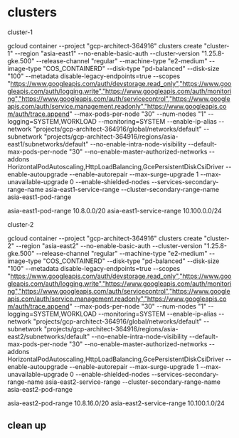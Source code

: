 
# clusters

cluster-1

gcloud container --project "gcp-architect-364916" clusters create "cluster-1" --region "asia-east1" --no-enable-basic-auth --cluster-version "1.25.8-gke.500" --release-channel "regular" --machine-type "e2-medium" --image-type "COS_CONTAINERD" --disk-type "pd-balanced" --disk-size "100" --metadata disable-legacy-endpoints=true --scopes "https://www.googleapis.com/auth/devstorage.read_only","https://www.googleapis.com/auth/logging.write","https://www.googleapis.com/auth/monitoring","https://www.googleapis.com/auth/servicecontrol","https://www.googleapis.com/auth/service.management.readonly","https://www.googleapis.com/auth/trace.append" --max-pods-per-node "30" --num-nodes "1" --logging=SYSTEM,WORKLOAD --monitoring=SYSTEM --enable-ip-alias --network "projects/gcp-architect-364916/global/networks/default" --subnetwork "projects/gcp-architect-364916/regions/asia-east1/subnetworks/default" --no-enable-intra-node-visibility --default-max-pods-per-node "30" --no-enable-master-authorized-networks --addons HorizontalPodAutoscaling,HttpLoadBalancing,GcePersistentDiskCsiDriver --enable-autoupgrade --enable-autorepair --max-surge-upgrade 1 --max-unavailable-upgrade 0 --enable-shielded-nodes --services-secondary-range-name asia-east1-service-range --cluster-secondary-range-name asia-east1-pod-range

asia-east1-pod-range 10.8.0.0/20
asia-east1-service-range 10.100.0.0/24


cluster-2

gcloud container --project "gcp-architect-364916" clusters create "cluster-2" --region "asia-east2" --no-enable-basic-auth --cluster-version "1.25.8-gke.500" --release-channel "regular" --machine-type "e2-medium" --image-type "COS_CONTAINERD" --disk-type "pd-balanced" --disk-size "100" --metadata disable-legacy-endpoints=true --scopes "https://www.googleapis.com/auth/devstorage.read_only","https://www.googleapis.com/auth/logging.write","https://www.googleapis.com/auth/monitoring","https://www.googleapis.com/auth/servicecontrol","https://www.googleapis.com/auth/service.management.readonly","https://www.googleapis.com/auth/trace.append" --max-pods-per-node "30" --num-nodes "1" --logging=SYSTEM,WORKLOAD --monitoring=SYSTEM --enable-ip-alias --network "projects/gcp-architect-364916/global/networks/default" --subnetwork "projects/gcp-architect-364916/regions/asia-east2/subnetworks/default" --no-enable-intra-node-visibility --default-max-pods-per-node "30" --no-enable-master-authorized-networks --addons HorizontalPodAutoscaling,HttpLoadBalancing,GcePersistentDiskCsiDriver --enable-autoupgrade --enable-autorepair --max-surge-upgrade 1 --max-unavailable-upgrade 0 --enable-shielded-nodes --services-secondary-range-name asia-east2-service-range --cluster-secondary-range-name asia-east2-pod-range

asia-east2-pod-range 10.8.16.0/20
asia-east2-service-range 10.100.1.0/24


## clean up
